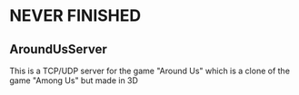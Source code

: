 # NEVER FINISHED

## AroundUsServer
This is a TCP/UDP server for the game "Around Us" which is a clone of the game "Among Us" but made in 3D
